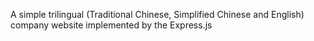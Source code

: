 A simple trilingual (Traditional Chinese, Simplified Chinese and English) company website implemented by the Express.js

